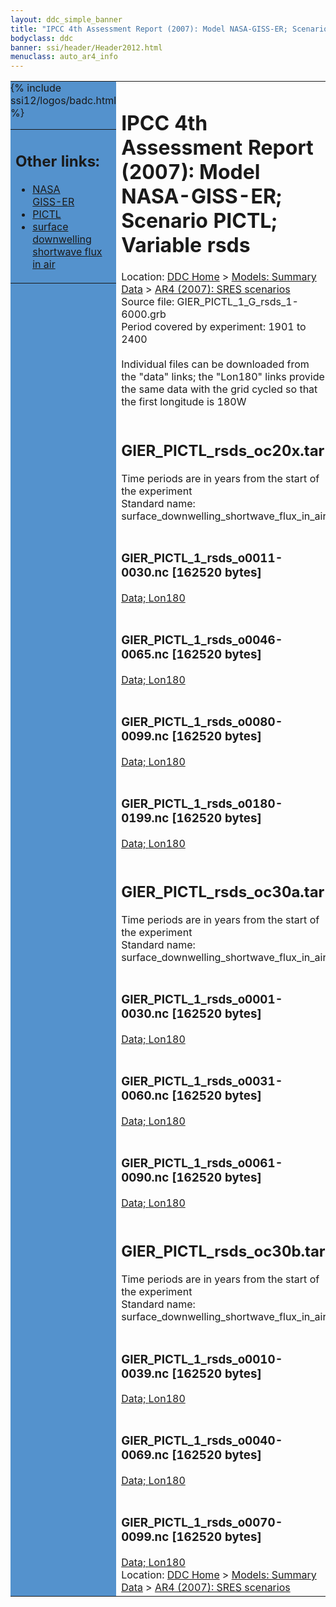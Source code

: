 ```yaml
---
layout: ddc_simple_banner
title: "IPCC 4th Assessment Report (2007): Model NASA-GISS-ER; Scenario PICTL; Variable rsds"
bodyclass: ddc
banner: ssi/header/Header2012.html
menuclass: auto_ar4_info
---
```



<table width="100%" border="0" cellspacing="0" cellpadding="0" style="border-collapse: collapse;">
<tr style="margin:0;padding:0;border:0;">
<td style="margin:0;padding:0;border:0;height:1pt;width:150pt;background:#5492CD;" valign="top" >

<div id="lh-col2" class="auto_ar4_info">
<table class="menumain" bgcolor="#5492CD" cellspacing="0" width="100%" border="0">
<tr><td>
<h2> Other links:</h2>
<ul>
<li><a href="/auto/ar4/model-NASA-GISS-ER.html">NASA<br/>GISS-ER</a></li>
<li><a href="/auto/ar4/scenario-PICTL.html">PICTL</a></li>
<li><a href="/auto/ar4/var-surface_downwelling_shortwave_flux_in_air.html">surface downwelling<br/> shortwave flux in air</a></li>
</ul>
</td></tr>
{% include ssi12/logos/badc.html %}
</table>
</div>
</td>
<td><h1>IPCC 4th Assessment Report (2007): Model NASA-GISS-ER; Scenario PICTL; Variable rsds</h1>

<!-- Breadcrumb1 -->
<div id="breadcrumb1" align="left">
Location: <a href="/index.html">DDC Home</a> > <a href="/sim/gcm_clim/">Models: Summary Data</a>
> <a href="/sim/gcm_clim/SRES_AR4/index.html">AR4 (2007): SRES scenarios</a>
</div>
<!-- End of Breadcrumb1 -->Source file: GIER_PICTL_1_G_rsds_1-6000.grb
<br/>
Period covered by experiment: 1901 to 2400<br/>
<br/>Individual files can be downloaded from the "data" links; the "Lon180" links provide the same data
         with the grid cycled so that the first longitude is 180W<br/>
<br/><h2>GIER_PICTL_rsds_oc20x.tar</h2>
Time periods are in years from the start of the experiment<br/>
Standard name: surface_downwelling_shortwave_flux_in_air<br>
<br/><h3>GIER_PICTL_1_rsds_o0011-0030.nc [162520 bytes]</h3>
<a href="/cgi-bin/downl/ar4_nc/rsds/GIER_PICTL_1_rsds_o0011-0030.nc">Data; </a><a href="/cgi-bin/downl/ar4_nc/rsds/GIER_PICTL_1_rsds_o0011-0030.cyto180.nc"> Lon180</a><br/>
<br/><h3>GIER_PICTL_1_rsds_o0046-0065.nc [162520 bytes]</h3>
<a href="/cgi-bin/downl/ar4_nc/rsds/GIER_PICTL_1_rsds_o0046-0065.nc">Data; </a><a href="/cgi-bin/downl/ar4_nc/rsds/GIER_PICTL_1_rsds_o0046-0065.cyto180.nc"> Lon180</a><br/>
<br/><h3>GIER_PICTL_1_rsds_o0080-0099.nc [162520 bytes]</h3>
<a href="/cgi-bin/downl/ar4_nc/rsds/GIER_PICTL_1_rsds_o0080-0099.nc">Data; </a><a href="/cgi-bin/downl/ar4_nc/rsds/GIER_PICTL_1_rsds_o0080-0099.cyto180.nc"> Lon180</a><br/>
<br/><h3>GIER_PICTL_1_rsds_o0180-0199.nc [162520 bytes]</h3>
<a href="/cgi-bin/downl/ar4_nc/rsds/GIER_PICTL_1_rsds_o0180-0199.nc">Data; </a><a href="/cgi-bin/downl/ar4_nc/rsds/GIER_PICTL_1_rsds_o0180-0199.cyto180.nc"> Lon180</a><br/>
<br/><h2>GIER_PICTL_rsds_oc30a.tar</h2>
Time periods are in years from the start of the experiment<br/>
Standard name: surface_downwelling_shortwave_flux_in_air<br>
<br/><h3>GIER_PICTL_1_rsds_o0001-0030.nc [162520 bytes]</h3>
<a href="/cgi-bin/downl/ar4_nc/rsds/GIER_PICTL_1_rsds_o0001-0030.nc">Data; </a><a href="/cgi-bin/downl/ar4_nc/rsds/GIER_PICTL_1_rsds_o0001-0030.cyto180.nc"> Lon180</a><br/>
<br/><h3>GIER_PICTL_1_rsds_o0031-0060.nc [162520 bytes]</h3>
<a href="/cgi-bin/downl/ar4_nc/rsds/GIER_PICTL_1_rsds_o0031-0060.nc">Data; </a><a href="/cgi-bin/downl/ar4_nc/rsds/GIER_PICTL_1_rsds_o0031-0060.cyto180.nc"> Lon180</a><br/>
<br/><h3>GIER_PICTL_1_rsds_o0061-0090.nc [162520 bytes]</h3>
<a href="/cgi-bin/downl/ar4_nc/rsds/GIER_PICTL_1_rsds_o0061-0090.nc">Data; </a><a href="/cgi-bin/downl/ar4_nc/rsds/GIER_PICTL_1_rsds_o0061-0090.cyto180.nc"> Lon180</a><br/>
<br/><h2>GIER_PICTL_rsds_oc30b.tar</h2>
Time periods are in years from the start of the experiment<br/>
Standard name: surface_downwelling_shortwave_flux_in_air<br>
<br/><h3>GIER_PICTL_1_rsds_o0010-0039.nc [162520 bytes]</h3>
<a href="/cgi-bin/downl/ar4_nc/rsds/GIER_PICTL_1_rsds_o0010-0039.nc">Data; </a><a href="/cgi-bin/downl/ar4_nc/rsds/GIER_PICTL_1_rsds_o0010-0039.cyto180.nc"> Lon180</a><br/>
<br/><h3>GIER_PICTL_1_rsds_o0040-0069.nc [162520 bytes]</h3>
<a href="/cgi-bin/downl/ar4_nc/rsds/GIER_PICTL_1_rsds_o0040-0069.nc">Data; </a><a href="/cgi-bin/downl/ar4_nc/rsds/GIER_PICTL_1_rsds_o0040-0069.cyto180.nc"> Lon180</a><br/>
<br/><h3>GIER_PICTL_1_rsds_o0070-0099.nc [162520 bytes]</h3>
<a href="/cgi-bin/downl/ar4_nc/rsds/GIER_PICTL_1_rsds_o0070-0099.nc">Data; </a><a href="/cgi-bin/downl/ar4_nc/rsds/GIER_PICTL_1_rsds_o0070-0099.cyto180.nc"> Lon180</a><br/>
<!-- Breadcrumb2 -->
<div id="breadcrumb2" align="left">
Location: <a href="/index.html">DDC Home</a> > <a href="/sim/gcm_clim/">Models: Summary Data</a>
> <a href="/sim/gcm_clim/SRES_AR4/index.html">AR4 (2007): SRES scenarios</a>
</div>
<!-- End of Breadcrumb2 --></td></tr></table>
